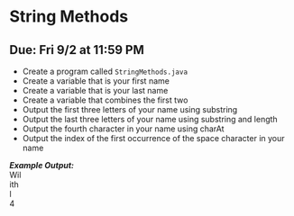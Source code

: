 # String Methods

## Due: Fri 9/2 at 11:59 PM

- Create a program called `StringMethods.java`
- Create a variable that is your first name
- Create a variable that is your last name
- Create a variable that combines the first two
- Output the first three letters of your name using substring
- Output the last three letters of your name using substring and length
- Output the fourth character in your name using charAt
- Output the index of the first occurrence of the space character in your name

***Example Output:***\
Wil\
ith\
l\
4
